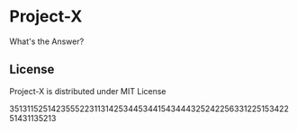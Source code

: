 # Project-X

What's the Answer?


## License
Project-X is distributed under MIT License



351311525142355522311314253445344154344432524225633122515342251431135213